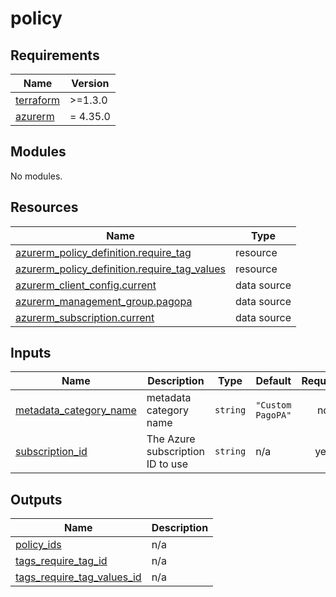 # policy

<!-- markdownlint-disable -->
<!-- BEGIN_TF_DOCS -->
## Requirements

| Name | Version |
|------|---------|
| <a name="requirement_terraform"></a> [terraform](#requirement\_terraform) | >=1.3.0 |
| <a name="requirement_azurerm"></a> [azurerm](#requirement\_azurerm) | = 4.35.0 |

## Modules

No modules.

## Resources

| Name | Type |
|------|------|
| [azurerm_policy_definition.require_tag](https://registry.terraform.io/providers/hashicorp/azurerm/4.35.0/docs/resources/policy_definition) | resource |
| [azurerm_policy_definition.require_tag_values](https://registry.terraform.io/providers/hashicorp/azurerm/4.35.0/docs/resources/policy_definition) | resource |
| [azurerm_client_config.current](https://registry.terraform.io/providers/hashicorp/azurerm/4.35.0/docs/data-sources/client_config) | data source |
| [azurerm_management_group.pagopa](https://registry.terraform.io/providers/hashicorp/azurerm/4.35.0/docs/data-sources/management_group) | data source |
| [azurerm_subscription.current](https://registry.terraform.io/providers/hashicorp/azurerm/4.35.0/docs/data-sources/subscription) | data source |

## Inputs

| Name | Description | Type | Default | Required |
|------|-------------|------|---------|:--------:|
| <a name="input_metadata_category_name"></a> [metadata\_category\_name](#input\_metadata\_category\_name) | metadata category name | `string` | `"Custom PagoPA"` | no |
| <a name="input_subscription_id"></a> [subscription\_id](#input\_subscription\_id) | The Azure subscription ID to use | `string` | n/a | yes |

## Outputs

| Name | Description |
|------|-------------|
| <a name="output_policy_ids"></a> [policy\_ids](#output\_policy\_ids) | n/a |
| <a name="output_tags_require_tag_id"></a> [tags\_require\_tag\_id](#output\_tags\_require\_tag\_id) | n/a |
| <a name="output_tags_require_tag_values_id"></a> [tags\_require\_tag\_values\_id](#output\_tags\_require\_tag\_values\_id) | n/a |
<!-- END_TF_DOCS -->
